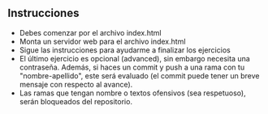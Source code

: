 ## Instrucciones

- Debes comenzar por el archivo index.html
- Monta un servidor web para el archivo index.html
- Sigue las instrucciones para ayudarme a finalizar los ejercicios
- El último ejercicio es opcional (advanced), sin embargo necesita una contraseña. Además, si haces un commit y push a una rama con tu "nombre-apellido", este será evaluado (el commit puede tener un breve mensaje con respecto al avance).
- Las ramas que tengan nombre o textos ofensivos (sea respetuoso), serán bloqueados del repositorio.